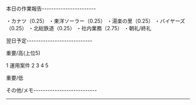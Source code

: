 本日の作業報告-----------------------

・カナツ（0.25）
・東洋ソーラー（0.25）
・湯楽の里（0.25）
・バイヤーズ（0.25）
・北総鉄道（0.25）
・社内業務（2.75）
・朝礼/終礼

翌日予定----------------------------

重要/高(上位5)

1 運用案件
2 
3 
4 
5 

重要/低


その他/メモ---------------------------

--------------------------------------

